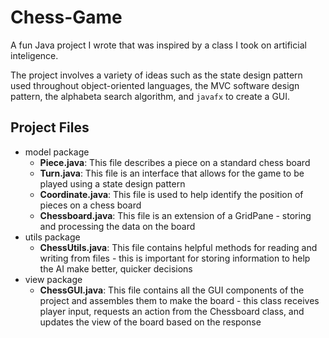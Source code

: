 # Chess-Game
A fun Java project I wrote that was inspired by a class I took on artificial inteligence. 

The project involves a variety of ideas such as the state design pattern used throughout object-oriented languages, the MVC software design pattern, the alphabeta search algorithm, and `javafx` to create a GUI.

Project Files
-------------
* model package
  * __Piece.java__: This file describes a piece on a standard chess board
  * __Turn.java__: This file is an interface that allows for the game to be played using a state design pattern
  * __Coordinate.java__: This file is used to help identify the position of pieces on a chess board
  * __Chessboard.java__: This file is an extension of a GridPane - storing and processing the data on the board
* utils package
  * __ChessUtils.java__: This file contains helpful methods for reading and writing from files - this is important for storing information to help the AI make better, quicker decisions
* view package
  * __ChessGUI.java__: This file contains all the GUI components of the project and assembles them to make the board - this class receives player input, requests an action from the Chessboard class, and updates the view of the board based on the response
